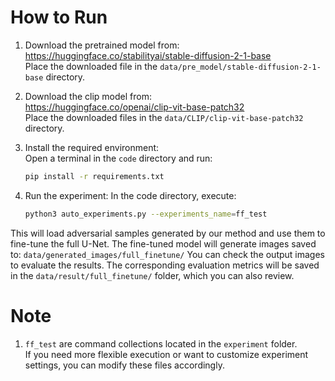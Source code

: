 # How to Run

1. Download the pretrained model from:  
   https://huggingface.co/stabilityai/stable-diffusion-2-1-base  
   Place the downloaded file in the `data/pre_model/stable-diffusion-2-1-base` directory.

2. Download the clip model from:  
   https://huggingface.co/openai/clip-vit-base-patch32  
   Place the downloaded files in the `data/CLIP/clip-vit-base-patch32` directory.

3. Install the required environment:  
   Open a terminal in the `code` directory and run:  
   ```bash
   pip install -r requirements.txt

4. Run the experiment:
In the code directory, execute:
   ```bash
   python3 auto_experiments.py --experiments_name=ff_test

This will load adversarial samples generated by our method and use them to fine-tune the full U-Net.
The fine-tuned model will generate images saved to:
`data/generated_images/full_finetune/`
You can check the output images to evaluate the results.
The corresponding evaluation metrics will be saved in the `data/result/full_finetune/` folder, which you can also review.

# Note 

1. `ff_test` are command collections located in the `experiment` folder.  
If you need more flexible execution or want to customize experiment settings, you can modify these files accordingly.
